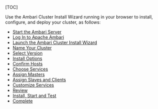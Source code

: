 [TOC]

Use the Ambari Cluster Install Wizard running in your browser to install, configure, and deploy your cluster, as follows:

- [Start the Ambari Server]($StartTheAmbariServer)
- [Log In to Apache Ambari]($LogInToApacheAmbari)
- [Launch the Ambari Cluster Install Wizard]($LaunchTheAmbariClusterInstallWizard)
- [Name Your Cluster]($NameYourCluster)
- [Select Version]($SelectVersion)
- [Install Options]($InstallOptions)
- [Confirm Hosts]($ConfirmHosts)
- [Choose Services]($ChooseServices)
- [Assign Masters]($AssignMasters)
- [Assign Slaves and Clients]($AssignSlavesAndClients)
- [Customize Services]($CustomizeServices)
- [Review]($Review)
- [Install, Start and Test]($InstallStartAndTest)
- [Complete]($Complete)
 